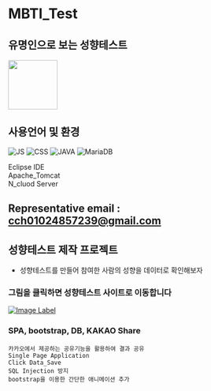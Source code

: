 # MBTI_Test
## 유명인으로 보는 성향테스트

<img src="https://hits.seeyoufarm.com/api/count/incr/badge.svg?url=https://github.com/cch230/MBTI_Test" style="display: block; object-fit: cover; border-radius: 1px; width: 100px; pointer-events: auto;">

## 사용언어 및 환경
![JS](https://img.shields.io/badge/-Javascript-8E5C2B?style=flat-square&logo=Javascript)
![CSS](https://img.shields.io/badge/-CSS-F9826C?style=flat-square&logo=CSS)
![JAVA](https://img.shields.io/badge/-JAVA-1A66D6?style=flat-square&logo=JAVA)
![MariaDB](https://img.shields.io/badge/-MariaDB-BEBFC1?style=flat-square&logo=MariaDB)

Eclipse IDE   
Apache_Tomcat  
N_cluod Server  


 
Representative email : cch01024857239@gmail.com
---

## 성향테스트 제작 프로젝트
* 성향테스트를 만들어 참여한 사람의 성향을 데이터로 확인해보자

### 그림을 클릭하면 성향테스트 사이트로 이동합니다
[![Image Label](https://cch230.github.io/Churani_portfolio/images/22.PNG)](http://www.wowflee.com/) 

### SPA, bootstrap, DB, KAKAO Share
```text
카카오에서 제공하는 공유기능을 활용하여 결과 공유 
Single Page Application
Click Data_Save
SQL Injection 방지  
bootstrap을 이용한 간단한 애니메이션 추가



